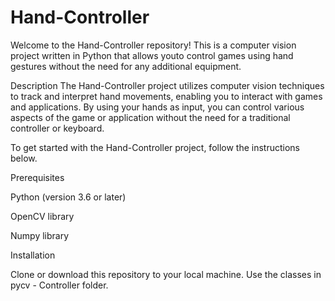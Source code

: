 # Hand-Controller
Welcome to the Hand-Controller repository! This is a computer vision project written in Python that allows youto control games using hand gestures without the need for any additional equipment.

Description
The Hand-Controller project utilizes computer vision techniques to track and interpret hand movements, enabling you to interact with games and applications. By using your hands as input, you can control various aspects of the game or application without the need for a traditional controller or keyboard.

To get started with the Hand-Controller project, follow the instructions below.

Prerequisites

Python (version 3.6 or later)

OpenCV library

Numpy library

Installation

Clone or download this repository to your local machine. Use the classes in pycv - Controller folder.
